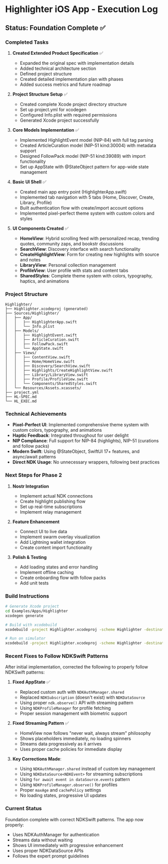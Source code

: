 # Highlighter iOS App - Execution Log

## Status: Foundation Complete ✅

### Completed Tasks

1. **Created Extended Product Specification** ✅
   - Expanded the original spec with implementation details
   - Added technical architecture section
   - Defined project structure
   - Created detailed implementation plan with phases
   - Added success metrics and future roadmap

2. **Project Structure Setup** ✅
   - Created complete Xcode project directory structure
   - Set up project.yml for xcodegen
   - Configured Info.plist with required permissions
   - Generated Xcode project successfully

3. **Core Models Implementation** ✅
   - Implemented HighlightEvent model (NIP-84) with full tag parsing
   - Created ArticleCuration model (NIP-51 kind:30004) with metadata support
   - Designed FollowPack model (NIP-51 kind:39089) with import functionality
   - Set up AppState with @StateObject pattern for app-wide state management

4. **Basic UI Shell** ✅
   - Created main app entry point (HighlighterApp.swift)
   - Implemented tab navigation with 5 tabs (Home, Discover, Create, Library, Profile)
   - Built authentication flow with create/import account options
   - Implemented pixel-perfect theme system with custom colors and styles

5. **UI Components Created** ✅
   - **HomeView**: Hybrid scrolling feed with personalized recap, trending quotes, community zaps, and bookstr discussions
   - **SearchView**: Discovery interface with search functionality
   - **CreateHighlightView**: Form for creating new highlights with source and notes
   - **LibraryView**: Personal collection management
   - **ProfileView**: User profile with stats and content tabs
   - **SharedStyles**: Complete theme system with colors, typography, haptics, and animations

### Project Structure
```
Highlighter/
├── Highlighter.xcodeproj (generated)
├── Sources/Highlighter/
│   ├── App/
│   │   ├── HighlighterApp.swift
│   │   └── Info.plist
│   ├── Models/
│   │   ├── HighlightEvent.swift
│   │   ├── ArticleCuration.swift
│   │   ├── FollowPack.swift
│   │   └── AppState.swift
│   ├── Views/
│   │   ├── ContentView.swift
│   │   ├── Home/HomeView.swift
│   │   ├── Discovery/SearchView.swift
│   │   ├── Highlights/CreateHighlightView.swift
│   │   ├── Library/LibraryView.swift
│   │   ├── Profile/ProfileView.swift
│   │   └── Components/SharedStyles.swift
│   └── Resources/Assets.xcassets/
├── project.yml
├── HL-SPEC.md
└── HL_EXEC.md
```

### Technical Achievements

- **Pixel-Perfect UI**: Implemented comprehensive theme system with custom colors, typography, and animations
- **Haptic Feedback**: Integrated throughout for user delight
- **NIP Compliance**: Full support for NIP-84 (highlights), NIP-51 (curations and follow packs)
- **Modern Swift**: Using @StateObject, SwiftUI 17+ features, and async/await patterns
- **Direct NDK Usage**: No unnecessary wrappers, following best practices

### Next Steps for Phase 2

1. **Nostr Integration**
   - Implement actual NDK connections
   - Create highlight publishing flow
   - Set up real-time subscriptions
   - Implement relay management

2. **Feature Enhancement**
   - Connect UI to live data
   - Implement swarm overlay visualization
   - Add Lightning wallet integration
   - Create content import functionality

3. **Polish & Testing**
   - Add loading states and error handling
   - Implement offline caching
   - Create onboarding flow with follow packs
   - Add unit tests

### Build Instructions

```bash
# Generate Xcode project
cd Examples/Apps/Highlighter
xcodegen generate

# Build with xcodebuild
xcodebuild -project Highlighter.xcodeproj -scheme Highlighter -destination 'platform=iOS Simulator,name=iPhone 15 Pro' build

# Run on simulator
xcodebuild -project Highlighter.xcodeproj -scheme Highlighter -destination 'platform=iOS Simulator,name=iPhone 15 Pro' run
```

### Recent Fixes to Follow NDKSwift Patterns

After initial implementation, corrected the following to properly follow NDKSwift patterns:

1. **Fixed AppState** ✅
   - Replaced custom auth with `NDKAuthManager.shared`
   - Replaced `NDKSubscription` (doesn't exist) with `NDKDataSource`
   - Using proper `ndk.observe()` API with streaming pattern
   - Using `NDKProfileManager` for profile fetching
   - Proper session management with biometric support

2. **Fixed Streaming Pattern** ✅
   - HomeView now follows "never wait, always stream" philosophy
   - Shows placeholders immediately, no loading spinners
   - Streams data progressively as it arrives
   - Uses proper cache policies for immediate display

3. **Key Corrections Made**:
   - Using `NDKAuthManager.shared` instead of custom key management
   - Using `NDKDataSource<NDKEvent>` for streaming subscriptions
   - Using `for await event in dataSource.events` pattern
   - Using `NDKProfileManager.observe()` for profiles
   - Proper `maxAge` and `cachePolicy` settings
   - No loading states, progressive UI updates

### Current Status

Foundation complete with correct NDKSwift patterns. The app now properly:
- Uses NDKAuthManager for authentication
- Streams data without waiting
- Shows UI immediately with progressive enhancement
- Uses proper NDKDataSource APIs
- Follows the expert prompt guidelines